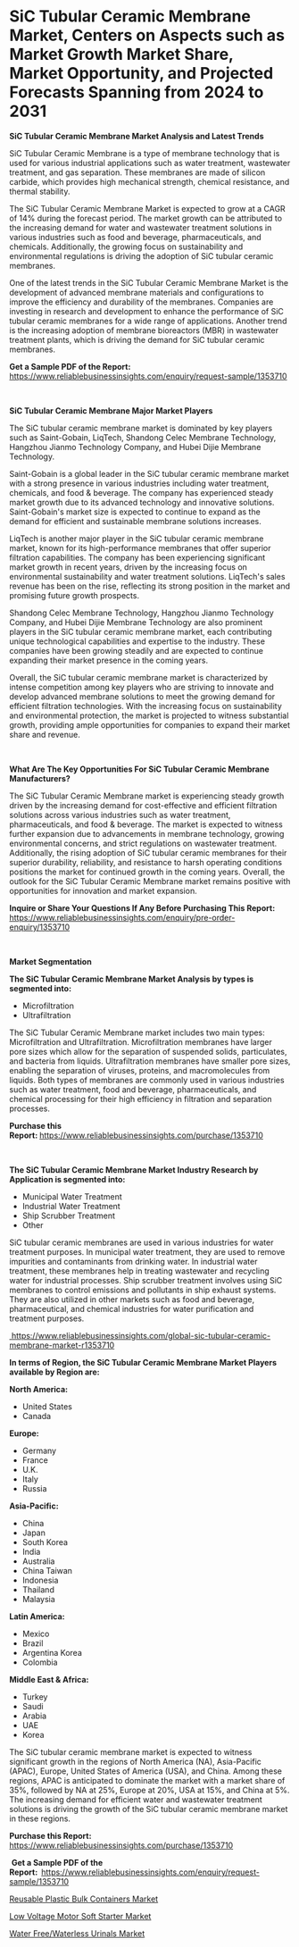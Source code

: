 <p><h1>SiC Tubular Ceramic Membrane Market, Centers on Aspects such as Market Growth Market Share, Market Opportunity, and Projected Forecasts Spanning from 2024 to 2031</h1></p><p><strong>SiC Tubular Ceramic Membrane Market Analysis and Latest Trends</strong></p>
<p><p>SiC Tubular Ceramic Membrane is a type of membrane technology that is used for various industrial applications such as water treatment, wastewater treatment, and gas separation. These membranes are made of silicon carbide, which provides high mechanical strength, chemical resistance, and thermal stability.</p><p>The SiC Tubular Ceramic Membrane Market is expected to grow at a CAGR of 14% during the forecast period. The market growth can be attributed to the increasing demand for water and wastewater treatment solutions in various industries such as food and beverage, pharmaceuticals, and chemicals. Additionally, the growing focus on sustainability and environmental regulations is driving the adoption of SiC tubular ceramic membranes.</p><p>One of the latest trends in the SiC Tubular Ceramic Membrane Market is the development of advanced membrane materials and configurations to improve the efficiency and durability of the membranes. Companies are investing in research and development to enhance the performance of SiC tubular ceramic membranes for a wide range of applications. Another trend is the increasing adoption of membrane bioreactors (MBR) in wastewater treatment plants, which is driving the demand for SiC tubular ceramic membranes.</p></p>
<p><strong>Get a Sample PDF of the Report:&nbsp;</strong> <a href="https://www.reliablebusinessinsights.com/enquiry/request-sample/1353710">https://www.reliablebusinessinsights.com/enquiry/request-sample/1353710</a></p>
<p>&nbsp;</p>
<p><strong>SiC Tubular Ceramic Membrane Major Market Players</strong></p>
<p><p>The SiC tubular ceramic membrane market is dominated by key players such as Saint-Gobain, LiqTech, Shandong Celec Membrane Technology, Hangzhou Jianmo Technology Company, and Hubei Dijie Membrane Technology. </p><p>Saint-Gobain is a global leader in the SiC tubular ceramic membrane market with a strong presence in various industries including water treatment, chemicals, and food & beverage. The company has experienced steady market growth due to its advanced technology and innovative solutions. Saint-Gobain's market size is expected to continue to expand as the demand for efficient and sustainable membrane solutions increases.</p><p>LiqTech is another major player in the SiC tubular ceramic membrane market, known for its high-performance membranes that offer superior filtration capabilities. The company has been experiencing significant market growth in recent years, driven by the increasing focus on environmental sustainability and water treatment solutions. LiqTech's sales revenue has been on the rise, reflecting its strong position in the market and promising future growth prospects.</p><p>Shandong Celec Membrane Technology, Hangzhou Jianmo Technology Company, and Hubei Dijie Membrane Technology are also prominent players in the SiC tubular ceramic membrane market, each contributing unique technological capabilities and expertise to the industry. These companies have been growing steadily and are expected to continue expanding their market presence in the coming years.</p><p>Overall, the SiC tubular ceramic membrane market is characterized by intense competition among key players who are striving to innovate and develop advanced membrane solutions to meet the growing demand for efficient filtration technologies. With the increasing focus on sustainability and environmental protection, the market is projected to witness substantial growth, providing ample opportunities for companies to expand their market share and revenue.</p></p>
<p>&nbsp;</p>
<p><strong>What Are The Key Opportunities For SiC Tubular Ceramic Membrane Manufacturers?</strong></p>
<p><p>The SiC Tubular Ceramic Membrane market is experiencing steady growth driven by the increasing demand for cost-effective and efficient filtration solutions across various industries such as water treatment, pharmaceuticals, and food & beverage. The market is expected to witness further expansion due to advancements in membrane technology, growing environmental concerns, and strict regulations on wastewater treatment. Additionally, the rising adoption of SiC tubular ceramic membranes for their superior durability, reliability, and resistance to harsh operating conditions positions the market for continued growth in the coming years. Overall, the outlook for the SiC Tubular Ceramic Membrane market remains positive with opportunities for innovation and market expansion.</p></p>
<p><strong>Inquire or Share Your Questions If Any Before Purchasing This Report:</strong> <a href="https://www.reliablebusinessinsights.com/enquiry/pre-order-enquiry/1353710">https://www.reliablebusinessinsights.com/enquiry/pre-order-enquiry/1353710</a></p>
<p>&nbsp;</p>
<p><strong>Market Segmentation</strong></p>
<p><strong>The SiC Tubular Ceramic Membrane Market Analysis by types is segmented into:</strong></p>
<p><ul><li>Microfiltration</li><li>Ultrafiltration</li></ul></p>
<p><p>The SiC Tubular Ceramic Membrane market includes two main types: Microfiltration and Ultrafiltration. Microfiltration membranes have larger pore sizes which allow for the separation of suspended solids, particulates, and bacteria from liquids. Ultrafiltration membranes have smaller pore sizes, enabling the separation of viruses, proteins, and macromolecules from liquids. Both types of membranes are commonly used in various industries such as water treatment, food and beverage, pharmaceuticals, and chemical processing for their high efficiency in filtration and separation processes.</p></p>
<p><strong>Purchase this Report:&nbsp;</strong><a href="https://www.reliablebusinessinsights.com/purchase/1353710">https://www.reliablebusinessinsights.com/purchase/1353710</a></p>
<p>&nbsp;</p>
<p><strong>The SiC Tubular Ceramic Membrane Market Industry Research by Application is segmented into:</strong></p>
<p><ul><li>Municipal Water Treatment</li><li>Industrial Water Treatment</li><li>Ship Scrubber Treatment</li><li>Other</li></ul></p>
<p><p>SiC tubular ceramic membranes are used in various industries for water treatment purposes. In municipal water treatment, they are used to remove impurities and contaminants from drinking water. In industrial water treatment, these membranes help in treating wastewater and recycling water for industrial processes. Ship scrubber treatment involves using SiC membranes to control emissions and pollutants in ship exhaust systems. They are also utilized in other markets such as food and beverage, pharmaceutical, and chemical industries for water purification and treatment purposes.</p></p>
<p><a href="https://www.reliablebusinessinsights.com/global-sic-tubular-ceramic-membrane-market-r1353710">&nbsp;https://www.reliablebusinessinsights.com/global-sic-tubular-ceramic-membrane-market-r1353710</a></p>
<p><strong>In terms of Region, the SiC Tubular Ceramic Membrane Market Players available by Region are:</strong></p>
<p>
    <p> <strong> North America: </strong>
        <ul>
            <li>United States</li>
            <li>Canada</li>
        </ul>
        </p> 
    <p> <strong> Europe: </strong>
        <ul>
            <li>Germany</li>
            <li>France</li>
            <li>U.K.</li>
            <li>Italy</li>
            <li>Russia</li>
        </ul>
        </p> 
    <p> <strong> Asia-Pacific: </strong>
        <ul>
            <li>China</li>
            <li>Japan</li>
            <li>South Korea</li>
            <li>India</li>
            <li>Australia</li>
            <li>China Taiwan</li>
            <li>Indonesia</li>
            <li>Thailand</li>
            <li>Malaysia</li>
        </ul>
        </p> 
    <p> <strong> Latin America: </strong>
        <ul>
            <li>Mexico</li>
            <li>Brazil</li>
            <li>Argentina Korea</li>
            <li>Colombia</li>
        </ul>
        </p> 
    <p> <strong> Middle East & Africa: </strong>
        <ul>
            <li>Turkey</li>
            <li>Saudi</li>
            <li>Arabia</li>
            <li>UAE</li>
            <li>Korea</li>
        </ul>
    </p>
    </p>
<p><p>The SiC tubular ceramic membrane market is expected to witness significant growth in the regions of North America (NA), Asia-Pacific (APAC), Europe, United States of America (USA), and China. Among these regions, APAC is anticipated to dominate the market with a market share of 35%, followed by NA at 25%, Europe at 20%, USA at 15%, and China at 5%. The increasing demand for efficient water and wastewater treatment solutions is driving the growth of the SiC tubular ceramic membrane market in these regions.</p></p>
<p><strong>Purchase this Report: </strong><a href="https://www.reliablebusinessinsights.com/purchase/1353710">https://www.reliablebusinessinsights.com/purchase/1353710</a></p>
<p>&nbsp;<strong>Get a Sample PDF of the Report:&nbsp;&nbsp;</strong><a href="https://www.reliablebusinessinsights.com/enquiry/request-sample/1353710">https://www.reliablebusinessinsights.com/enquiry/request-sample/1353710</a></p>
<p><strong></strong></p>
<p><p><a href="https://github.com/labibmmn112/Market-Research-Report-List-1/blob/main/reusable-plastic-bulk-containers-market.md">Reusable Plastic Bulk Containers Market</a></p><p><a href="https://view.publitas.com/reportprime-1/low-voltage-motor-soft-starter-market-report-by-product-type-2-phase-controlled-soft-starters-3-phase-controlled-soft-starters-end-use-oil-gas-water-wastewater-power-generation-mining-others-and-region-2024-2031/">Low Voltage Motor Soft Starter Market</a></p><p><a href="https://view.publitas.com/reportprime-1/water-free-waterless-urinals-market-emerging-trends-and-future-prospects-for-period-from-2024-to-2031/">Water Free/Waterless Urinals Market</a></p></p>